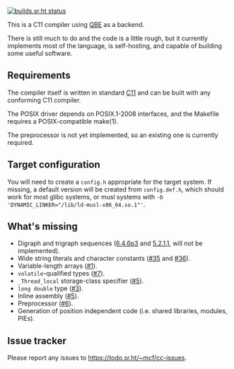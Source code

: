 [![builds.sr.ht status](https://builds.sr.ht/~mcf/cc.svg)](https://builds.sr.ht/~mcf/cc)

This is a C11 compiler using [QBE] as a backend.

There is still much to do and the code is a little rough, but it currently
implements most of the language, is self-hosting, and capable of building
some useful software.

## Requirements

The compiler itself is written in standard [C11] and can be built with
any conforming C11 compiler.

The POSIX driver depends on POSIX.1-2008 interfaces, and the Makefile
requires a POSIX-compatible make(1).

The preprocessor is not yet implemented, so an existing one is currently
required.

## Target configuration

You will need to create a `config.h` appropriate for the target system. If
missing, a default version will be created from `config.def.h`,
which should work for most glibc systems, or musl systems with
`-D 'DYNAMIC_LINKER="/lib/ld-musl-x86_64.so.1"'`.

## What's missing

- Digraph and trigraph sequences ([6.4.6p3] and [5.2.1.1], will not
  be implemented).
- Wide string literals and character constants ([#35] and [#36]).
- Variable-length arrays ([#1]).
- `volatile`-qualified types ([#7]).
- `_Thread_local` storage-class specifier ([#5]).
- `long double` type ([#3]).
- Inline assembly ([#5]).
- Preprocessor ([#6]).
- Generation of position independent code (i.e. shared libraries,
  modules, PIEs).

## Issue tracker

Please report any issues to https://todo.sr.ht/~mcf/cc-issues.

[QBE]: https://c9x.me/compile/
[C11]: http://port70.net/~nsz/c/c11/n1570.html
[5.2.1.1]: http://port70.net/~nsz/c/c11/n1570.html#5.2.1.1
[6.4.6p3]: http://port70.net/~nsz/c/c11/n1570.html#6.4.6p3
[#1]: https://todo.sr.ht/~mcf/cc-issues/1
[#3]: https://todo.sr.ht/~mcf/cc-issues/3
[#5]: https://todo.sr.ht/~mcf/cc-issues/5
[#6]: https://todo.sr.ht/~mcf/cc-issues/6
[#7]: https://todo.sr.ht/~mcf/cc-issues/7
[#35]: https://todo.sr.ht/~mcf/cc-issues/35
[#36]: https://todo.sr.ht/~mcf/cc-issues/36
